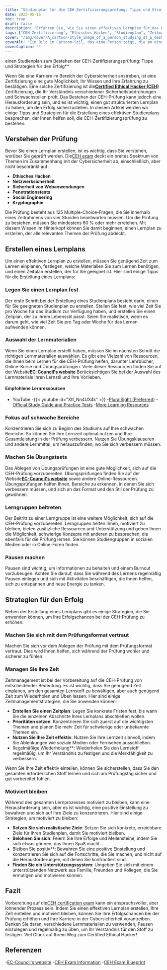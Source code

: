 ```yaml
---
title: "Studienplan für die CEH-Zertifizierungsprüfung: Tipps und Strategien"
date: 2023-05-16
toc: true
draft: false
description: "Erfahren Sie, wie Sie einen effektiven Lernplan für das Bestehen der CEH-Zertifizierungsprüfung mit Tipps und Strategien für den Erfolg erstellen können."
tags: ["CEH-Zertifizierung", "Ethisches Hacken", "Studienplan", "Zeitmanagement", "Prüfungsvorbereitung", "Cybersicherheit", "Motivation", "Studienmaterialien", "Übungsfragen", "Überprüfung", "EC-Council", "Informationssicherheit", "berufliche Entwicklung", "IT-Zertifizierung", "berufliches Fortkommen", "Netzwerksicherheit", "Penetrationstests", "Schwachstellenanalyse", "Versicherungsinformationen", "Sicherheitsprüfung"]
cover: "/img/cover/A_cartoon-style_image_of_a_person_studying_at_a_desk.png"
coverAlt: "Ein Bild im Cartoon-Stil, das eine Person zeigt, die an einem Schreibtisch mit einem Laptop und verschiedenen Büchern und Notizen lernt, mit dem CEH-Logo im Hintergrund."
coverCaption: ""
---
```

 einen Studienplan zum Bestehen der CEH-Zertifizierungsprüfung: Tipps und Strategien für den Erfolg**

Wenn Sie eine Karriere im Bereich der Cybersicherheit anstreben, ist eine Zertifizierung eine gute Möglichkeit, Ihr Wissen und Ihre Erfahrung zu bestätigen. Eine solche Zertifizierung ist die[**Certified Ethical Hacker (CEH)**](https://www.eccouncil.org/certified-ethical-hacker-training-and-certification/) Zertifizierung, die Ihr Verständnis verschiedener Sicherheitsbedrohungen und Schwachstellen prüft. Das Bestehen der CEH-Prüfung kann jedoch eine Herausforderung sein, und es ist wichtig, einen gut strukturierten Lernplan zu haben, um den Erfolg sicherzustellen. In diesem Artikel werden wir einige Tipps und Strategien für die Erstellung eines effektiven Studienplans besprechen, der Ihnen helfen soll, die CEH-Zertifizierungsprüfung zu bestehen.

## Verstehen der Prüfung

Bevor Sie einen Lernplan erstellen, ist es wichtig, dass Sie verstehen, worüber Sie geprüft werden. Die[CEH exam](https://www.eccouncil.org/certified-ethical-hacker-training-and-certification/) deckt ein breites Spektrum von Themen im Zusammenhang mit der Cybersicherheit ab, einschließlich, aber nicht beschränkt auf:

- **Ethisches Hacken**
- **Netzwerksicherheit**
- **Sicherheit von Webanwendungen**
- **Penetrationstests**
- **Social Engineering**
- **Kryptographie**

Die Prüfung besteht aus 125 Multiple-Choice-Fragen, die Sie innerhalb eines Zeitrahmens von vier Stunden beantworten müssen. Um die Prüfung zu bestehen, müssen Sie mindestens 60 % oder mehr erreichen. Mit diesem Wissen im Hinterkopf können Sie damit beginnen, einen Lernplan zu erstellen, der alle relevanten Themen der Prüfung abdeckt.

## Erstellen eines Lernplans

Um einen effektiven Lernplan zu erstellen, müssen Sie genügend Zeit zum Lernen einplanen, festlegen, welche Materialien Sie zum Lernen benötigen, und einen Zeitplan erstellen, der für Sie geeignet ist. Hier sind einige Tipps für die Erstellung eines Lernplans:

### Legen Sie einen Lernplan fest

Der erste Schritt bei der Erstellung eines Studienplans besteht darin, einen für Sie geeigneten Studienplan zu erstellen. Stellen Sie fest, wie viel Zeit Sie pro Woche für das Studium zur Verfügung haben, und erstellen Sie einen Zeitplan, der zu Ihrem Lebensstil passt. Seien Sie realistisch, wenn es darum geht, wie viel Zeit Sie pro Tag oder Woche für das Lernen aufwenden können.

### Auswahl der Lernmaterialien

Wenn Sie einen Lernplan erstellt haben, müssen Sie im nächsten Schritt die richtigen Lernmaterialien auswählen. Es gibt eine Vielzahl von Ressourcen, die Ihnen beim Lernen für die CEH-Prüfung helfen, darunter Lehrbücher, Online-Kurse und Übungsprüfungen. Viele dieser Ressourcen finden Sie auf der Website[**EC-Council's website**](https://www.eccouncil.org/certified-ethical-hacker-training-and-certification/) Berücksichtigen Sie bei der Auswahl des Lernmaterials Ihren Lernstil und Ihre Vorlieben.

#### Empfohlene Lernressourcen
- YouTube
  -{{< youtube id="Xtf_Nn4UX4k" >}}
-[PluralSight (Preferred)](https://www.pluralsight.com/)
-[Official Study Guide and Practice Tests](https://amzn.to/42lr6pu)
-[More Learning Resources](https://simeononsecurity.ch/recommendations/learning_resources)

### Fokus auf schwache Bereiche

Konzentrieren Sie sich zu Beginn des Studiums auf Ihre schwachen Bereiche. So können Sie Ihre Lernzeit optimal nutzen und Ihre Gesamtleistung in der Prüfung verbessern. Nutzen Sie Übungsklausuren und andere Lernmittel, um herauszufinden, wo Sie sich verbessern müssen.

### Machen Sie Übungstests

Das Ablegen von Übungsprüfungen ist eine gute Möglichkeit, sich auf die CEH-Prüfung vorzubereiten. Übungsprüfungen finden Sie auf der Website[**EC-Council's website**](https://www.eccouncil.org/certified-ethical-hacker-training-and-certification/) sowie andere Online-Ressourcen. Übungsprüfungen helfen Ihnen, Bereiche zu erkennen, in denen Sie sich verbessern müssen, und sich an das Format und den Stil der Prüfung zu gewöhnen.

### Lerngruppen beitreten

Der Beitritt zu einer Lerngruppe ist eine weitere Möglichkeit, sich auf die CEH-Prüfung vorzubereiten. Lerngruppen helfen Ihnen, motiviert zu bleiben, bieten zusätzliche Ressourcen und Unterstützung und geben Ihnen die Möglichkeit, schwierige Konzepte mit anderen zu besprechen, die ebenfalls für die Prüfung lernen. Sie können Studiengruppen in sozialen Medien oder in Online-Foren finden.

### Pausen machen

Pausen sind wichtig, um Informationen zu behalten und einem Burnout vorzubeugen. Achten Sie darauf, dass Sie während des Lernens regelmäßig Pausen einlegen und sich mit Aktivitäten beschäftigen, die Ihnen helfen, sich zu entspannen und neue Energie zu tanken.

## Strategien für den Erfolg

Neben der Erstellung eines Lernplans gibt es einige Strategien, die Sie anwenden können, um Ihre Erfolgschancen bei der CEH-Prüfung zu erhöhen:

### Machen Sie sich mit dem Prüfungsformat vertraut

Machen Sie sich vor dem Ablegen der Prüfung mit dem Prüfungsformat vertraut. Dies wird Ihnen helfen, sich während der Prüfung wohler und sicherer zu fühlen.

### Managen Sie Ihre Zeit

Zeitmanagement ist bei der Vorbereitung auf die CEH-Prüfung von entscheidender Bedeutung. Es ist wichtig, dass Sie genügend Zeit einplanen, um den gesamten Lernstoff zu bewältigen, aber auch genügend Zeit zum Wiederholen und Üben lassen. Hier sind einige Zeitmanagementstrategien, die Sie anwenden können:

- **Erstellen Sie einen Zeitplan**: Legen Sie konkrete Fristen fest, bis wann Sie die einzelnen Abschnitte Ihres Lernplans abschließen wollen.
- **Prioritäten setzen**: Konzentrieren Sie sich zuerst auf die wichtigsten Themen und planen Sie mehr Zeit für schwierige oder unbekannte Themen ein.
- **Nutzen Sie Ihre Zeit effektiv**: Nutzen Sie Ihre Lernzeit sinnvoll, indem Sie Ablenkungen wie soziale Medien oder Fernsehen ausschließen.
- Regelmäßige Wiederholung**: Wiederholen Sie den Lernstoff regelmäßig, um Ihr Verständnis zu festigen und die Merkfähigkeit zu verbessern.

Wenn Sie Ihre Zeit effektiv einteilen, können Sie sicherstellen, dass Sie den gesamten erforderlichen Stoff lernen und sich am Prüfungstag sicher und gut vorbereitet fühlen.

### Motiviert bleiben

Während des gesamten Lernprozesses motiviert zu bleiben, kann eine Herausforderung sein, aber es ist wichtig, eine positive Einstellung zu bewahren und sich auf Ihre Ziele zu konzentrieren. Hier sind einige Strategien, um motiviert zu bleiben:

- **Setzen Sie sich realistische Ziele**: Setzen Sie sich konkrete, erreichbare Ziele für Ihren Studienplan, damit Sie motiviert bleiben.
- **Belohnen Sie sich**: Feiern Sie Ihre Erfolge und Meilensteine, indem Sie sich etwas gönnen, das Ihnen Spaß macht.
- Bleiben Sie positiv**: Bewahren Sie eine positive Einstellung und konzentrieren Sie sich auf die Fortschritte, die Sie machen, und nicht auf die Herausforderungen, mit denen Sie konfrontiert sind.
- **Finden Sie ein Unterstützungssystem**: Umgeben Sie sich mit einem unterstützenden Netzwerk aus Familie, Freunden und Kollegen, die Sie ermutigen und motivieren können.

## Fazit

Vorbereitung auf die[CEH certification exam](https://www.eccouncil.org/certified-ethical-hacker-training-and-certification/) kann ein anspruchsvoller, aber lohnender Prozess sein. Indem Sie einen effektiven Lernplan erstellen, Ihre Zeit einteilen und motiviert bleiben, können Sie Ihre Erfolgschancen bei der Prüfung erhöhen und Ihre Karriere in der Cybersicherheit vorantreiben. Denken Sie daran, verschiedene Lernmaterialien zu verwenden, Pausen einzulegen und regelmäßig zu üben, um Ihr Verständnis für den Stoff zu festigen. Viel Glück auf Ihrem Weg zum Certified Ethical Hacker!

## Referenzen

-[EC-Council's website](https://www.eccouncil.org/)
-[CEH Exam Information](https://www.eccouncil.org/programs/certified-ethical-hacker-ceh/)
-[CEH Exam Blueprint](https://cert.eccouncil.org/images/doc/CEH-Exam-Blueprint-v3.0.pdf)
